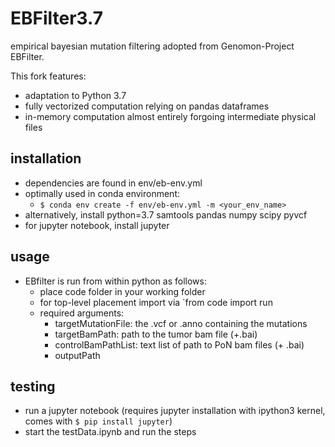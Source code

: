 # EBFilter3.7
empirical bayesian mutation filtering adopted from Genomon-Project EBFilter.

This fork features:
* adaptation to Python 3.7
* fully vectorized computation relying on pandas dataframes
* in-memory computation almost entirely forgoing intermediate physical files

## installation
+ dependencies are found in env/eb-env.yml
+ optimally used in conda environment:
  * `$ conda env create -f env/eb-env.yml -m <your_env_name>`
+ alternatively, install python=3.7 samtools pandas numpy scipy pyvcf
+ for jupyter notebook, install jupyter 
  
## usage
+ EBfilter is run from within python as follows:
  * place code folder in your working folder
  * for top-level placement import via `from code import run
  * required arguments:
    * targetMutationFile: the .vcf or .anno containing the mutations
    * targetBamPath: path to the tumor bam file (+.bai)
    * controlBamPathList: text list of path to PoN bam files (+ .bai)
    * outputPath
    
## testing
+ run a jupyter notebook (requires jupyter installation with ipython3 kernel, comes with `$ pip install jupyter`)
+ start the testData.ipynb and run the steps
